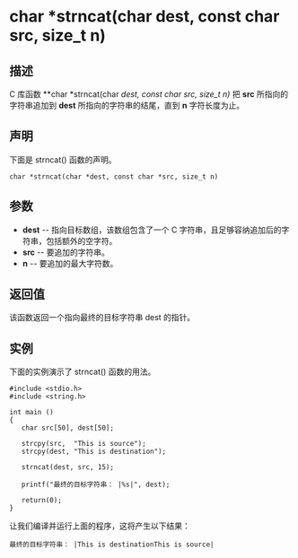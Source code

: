 # char *strncat(char dest, const char src, size_t n)

## 描述

C 库函数 **char \*strncat(char *dest, const char *src, size_t n)** 把 **src** 所指向的字符串追加到 **dest** 所指向的字符串的结尾，直到 **n** 字符长度为止。

## 声明

下面是 strncat() 函数的声明。

```
char *strncat(char *dest, const char *src, size_t n)
```

## 参数

- **dest** -- 指向目标数组，该数组包含了一个 C 字符串，且足够容纳追加后的字符串，包括额外的空字符。
- **src** -- 要追加的字符串。
- **n** -- 要追加的最大字符数。

## 返回值

该函数返回一个指向最终的目标字符串 dest 的指针。

## 实例

下面的实例演示了 strncat() 函数的用法。

```
#include <stdio.h>
#include <string.h>

int main ()
{
   char src[50], dest[50];

   strcpy(src,  "This is source");
   strcpy(dest, "This is destination");

   strncat(dest, src, 15);

   printf("最终的目标字符串： |%s|", dest);
   
   return(0);
}
```

让我们编译并运行上面的程序，这将产生以下结果：

```
最终的目标字符串： |This is destinationThis is source|
```